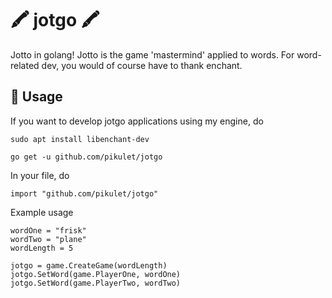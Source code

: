 # :crayon: jotgo :crayon:

Jotto in golang! Jotto is the game 'mastermind' applied to words. For word-related dev, you would of course have to thank enchant.

## :firecracker: Usage

If you want to develop jotgo applications using my engine, do

`sudo apt install libenchant-dev`

`go get -u github.com/pikulet/jotgo`

In your file, do

`import "github.com/pikulet/jotgo"`

Example usage

```
wordOne = "frisk"
wordTwo = "plane"
wordLength = 5

jotgo = game.CreateGame(wordLength)
jotgo.SetWord(game.PlayerOne, wordOne)
jotgo.SetWord(game.PlayerTwo, wordTwo)
```
